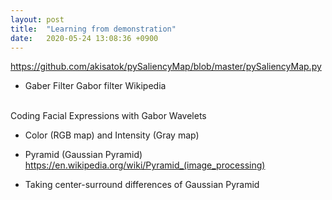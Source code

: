 ```yaml
---
layout: post
title:  "Learning from demonstration"
date:   2020-05-24 13:08:36 +0900
---
```


https://github.com/akisatok/pySaliencyMap/blob/master/pySaliencyMap.py

* Gaber Filter
Gabor filter Wikipedia <a href="https://en.wikipedia.org/wiki/Gabor_filter"></a>
<br>
Coding Facial Expressions with Gabor Wavelets <a href="https://zenodo.org/record/3430156#.XtbrlzozbIU"></a>

* Color (RGB map) and Intensity (Gray map)

* Pyramid (Gaussian Pyramid)
https://en.wikipedia.org/wiki/Pyramid_(image_processing)

* Taking center-surround differences of Gaussian Pyramid
